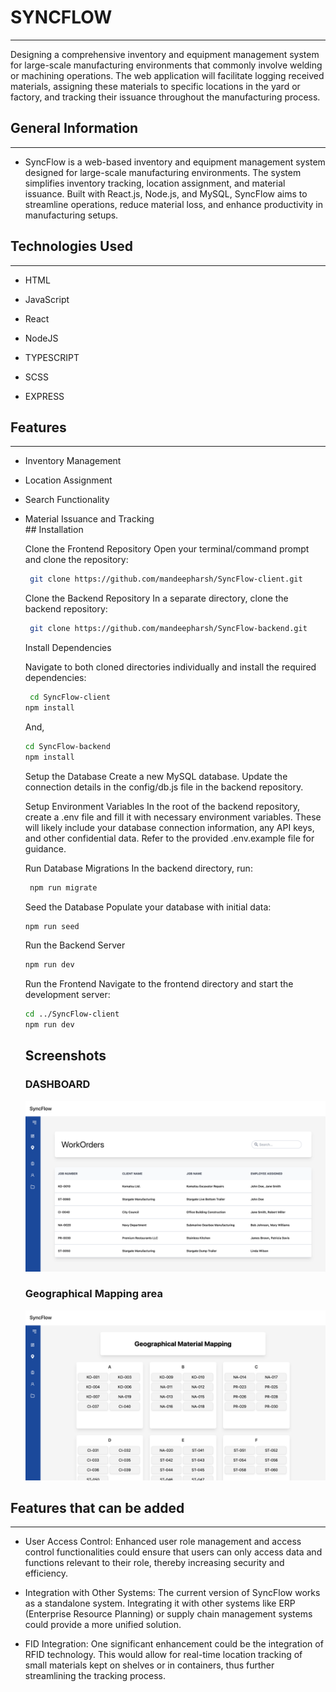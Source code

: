 <h1>SYNCFLOW</h1>
<hr><p>Designing a comprehensive inventory and equipment management system for large-scale manufacturing environments that commonly involve welding or machining operations. The web application will facilitate logging received materials, assigning these materials to specific locations in the yard or factory, and tracking their issuance throughout the manufacturing process.</p><h2>General Information</h2>
<hr><ul>
<li>SyncFlow is a web-based inventory and equipment management system designed for large-scale manufacturing environments. The system simplifies inventory tracking, location assignment, and material issuance. Built with React.js, Node.js, and MySQL, SyncFlow aims to streamline operations, reduce material loss, and enhance productivity in manufacturing setups.</li>
</ul><h2>Technologies Used</h2>
<hr><ul>
<li>HTML</li>
</ul><ul>
<li>JavaScript</li>
</ul><ul>
<li>React</li>
</ul><ul>
<li>NodeJS</li>
</ul><ul>
<li>TYPESCRIPT</li>
</ul><ul>
<li>SCSS</li>
</ul><ul>
<li>EXPRESS</li>
</ul><h2>Features</h2>
<hr><ul>
<li>Inventory Management</li>
</ul><ul>
<li>Location Assignment</li>
</ul><ul>
<li>Search Functionality</li>
</ul><ul>
<li>Material Issuance and Tracking</li>
## Installation

Clone the Frontend Repository
Open your terminal/command prompt and clone the repository:

```bash
 git clone https://github.com/mandeepharsh/SyncFlow-client.git
```

Clone the Backend Repository
In a separate directory, clone the backend repository:
```bash
 git clone https://github.com/mandeepharsh/SyncFlow-backend.git

```
Install Dependencies

Navigate to both cloned directories individually and install the required dependencies:
```bash
 cd SyncFlow-client
npm install

```
And,
```bash
cd SyncFlow-backend
npm install
```

Setup the Database
Create a new MySQL database. Update the connection details in the config/db.js file in the backend repository.

Setup Environment Variables
In the root of the backend repository, create a .env file and fill it with necessary environment variables. These will likely include your database connection information, any API keys, and other confidential data. Refer to the provided .env.example file for guidance.

Run Database Migrations
In the backend directory, run:
```bash
 npm run migrate

```
Seed the Database
Populate your database with initial data:
```bash
npm run seed

```
Run the Backend Server
```bash
npm run dev
```
Run the Frontend
Navigate to the frontend directory and start the development server:
```bash
cd ../SyncFlow-client
npm run dev
```
<h2>Screenshots</h2>
<h3>DASHBOARD</h3>
<img width="480" alt="Screenshot 2023-06-26 at 9 10 58 AM" src="public\dashbord.png">
<h3>Geographical Mapping area</h3>
<img width="480" alt="Screenshot 2023-06-26 at 9 11 27 AM" src="public\mapping-area.png">


</ul><h2>Features that can be added</h2>
<hr><ul>
<li>User Access Control: Enhanced user role management and access control functionalities could ensure that users can only access data and functions relevant to their role, thereby increasing security and efficiency.</li>
</ul><ul>
<li>Integration with Other Systems: The current version of SyncFlow works as a standalone system. Integrating it with other systems like ERP (Enterprise Resource Planning) or supply chain management systems could provide a more unified solution.</li>
</ul><ul>
<li>FID Integration: One significant enhancement could be the integration of RFID technology. This would allow for real-time location tracking of small materials kept on shelves or in containers, thus further streamlining the tracking process.</li>
</ul>
